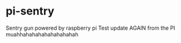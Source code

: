 # pi-sentry
Sentry gun powered by raspberry pi
Test update AGAIN from the PI muahhahahahahahahahahah
